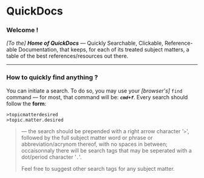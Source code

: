 

QuickDocs
===

### Welcome !

*[To the]* ***Home of QuickDocs*** –– Quickly Searchable, Clickable,
Reference-able Documentation, that keeps, for each of its treated subject
matters, a table of the best references/resources out there.

----------------------------------------------------------------------------------
### How to quickly find anything ?

You can initiate a search. To do so, you may use your *[browser's]* `find`
command –– for most, that command will be: ***`cmd+f`***. Every search should
follow the **form**:

```
>topicmatterdesired
>topic.matter.desired
```

> –– the search should be prepended with a right arrow character
> '`>`', followed by the full subject matter word or phrase
> or abbreviation/acrynom thereof, with no spaces in
> between; occaisonnaly there will be search tags that may be
> seperated with a dot/period character '`.`'.
>
> Feel free to suggest other search tags for any subject matter. 
